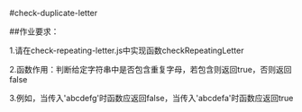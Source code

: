#check-duplicate-letter

##作业要求：

1.请在check-repeating-letter.js中实现函数checkRepeatingLetter

2.函数作用：判断给定字符串中是否包含重复字母，若包含则返回true，否则返回false

3.例如，当传入'abcdefg'时函数应返回false，当传入'abcdefa'时函数应返回true
